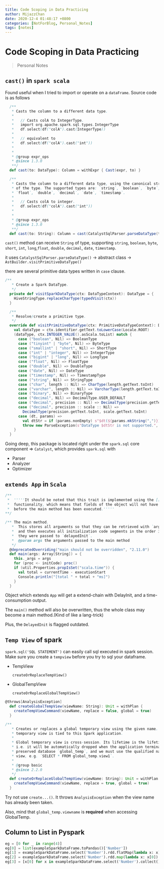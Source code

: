 ```yaml
---
title: Code Scoping in Data Practicing
author: MijazzChan
date: 2020-12-4 01:48:17 +0800
categories: [NotForBlog, Personal_Notes]
tags: [notes]
---
```


# Code Scoping in Data Practicing

> Personal Notes

## `cast()` in `spark scala`

Found useful when I tried to import or operate on a `dataFrame`. Source code is as follows

```scala
  /**
   * Casts the column to a different data type.
   * 
   *   // Casts colA to IntegerType.
   *   import org.apache.spark.sql.types.IntegerType
   *   df.select(df("colA").cast(IntegerType))
   *
   *   // equivalent to
   *   df.select(df("colA").cast("int"))
   * 
   *
   * @group expr_ops
   * @since 1.3.0
   **/
  def cast(to: DataType): Column = withExpr { Cast(expr, to) }

  /**
   * Casts the column to a different data type, using the canonical string representation
   * of the type. The supported types are: `string`, `boolean`, `byte`, `short`, `int`, `long`,
   * `float`, `double`, `decimal`, `date`, `timestamp`.
   * 
   *   // Casts colA to integer.
   *   df.select(df("colA").cast("int"))
   * 
   *
   * @group expr_ops
   * @since 1.3.0
   **/
  def cast(to: String): Column = cast(CatalystSqlParser.parseDataType(to))
```

`cast()` method can receive `String` of type, supporting  `string`, `boolean`, `byte`, `short`, `int`, `long`,`float`, `double`, `decimal`, `date`, `timestamp`.

it uses `CatalystSqlParser.parseDataType()` -> abstract class -> `AstBuilder.visitPrimitiveDataType()`

there are several primitive data types written in `case` clause. 

```scala
/**
   * Create a Spark DataType.
   */
  private def visitSparkDataType(ctx: DataTypeContext): DataType = {
    HiveStringType.replaceCharType(typedVisit(ctx))
  }

  /**
   * Resolve/create a primitive type.
   */
  override def visitPrimitiveDataType(ctx: PrimitiveDataTypeContext): DataType = withOrigin(ctx) {
    val dataType = ctx.identifier.getText.toLowerCase(Locale.ROOT)
    (dataType, ctx.INTEGER_VALUE().asScala.toList) match {
      case ("boolean", Nil) => BooleanType
      case ("tinyint" | "byte", Nil) => ByteType
      case ("smallint" | "short", Nil) => ShortType
      case ("int" | "integer", Nil) => IntegerType
      case ("bigint" | "long", Nil) => LongType
      case ("float", Nil) => FloatType
      case ("double", Nil) => DoubleType
      case ("date", Nil) => DateType
      case ("timestamp", Nil) => TimestampType
      case ("string", Nil) => StringType
      case ("char", length :: Nil) => CharType(length.getText.toInt)
      case ("varchar", length :: Nil) => VarcharType(length.getText.toInt)
      case ("binary", Nil) => BinaryType
      case ("decimal", Nil) => DecimalType.USER_DEFAULT
      case ("decimal", precision :: Nil) => DecimalType(precision.getText.toInt, 0)
      case ("decimal", precision :: scale :: Nil) =>
        DecimalType(precision.getText.toInt, scale.getText.toInt)
      case (dt, params) =>
        val dtStr = if (params.nonEmpty) s"$dt(${params.mkString(",")})" else dt
        throw new ParseException(s"DataType $dtStr is not supported.", ctx)
    }
  }
```

Going deep, this package is located right under the `spark.sql` core component => `Catalyst`, which provides `spark.sql` with 

+ Parser
+ Analyzer
+ Optimizer



## `extends App` in `Scala`

```scala
/**
 *  '''''It should be noted that this trait is implemented using the [[DelayedInit]]
 *  functionality, which means that fields of the object will not have been initialized
 *  before the main method has been executed.'''''
**/

/** The main method.
   *  This stores all arguments so that they can be retrieved with `args`
   *  and then executes all initialization code segments in the order in which
   *  they were passed to `delayedInit`.
   *  @param args the arguments passed to the main method
   */
  @deprecatedOverriding("main should not be overridden", "2.11.0")
  def main(args: Array[String]) = {
    this._args = args
    for (proc <- initCode) proc()
    if (util.Properties.propIsSet("scala.time")) {
      val total = currentTime - executionStart
      Console.println("[total " + total + "ms]")
    }
  }
```

Object which extends `App` will get a extend-chain with DelayInit, and a time-consumption output.

The `main()` method will also be overwritten, thus the whole class may become a main method.(Kind of like a lang-trick)

Plus, the `DelayedInit` is flagged outdated.



## `Temp View` of spark

`spark.sql('SQL STATEMENT')` can easily call sql executed in spark session. Make sure you create a `tempview` before you try to sql your dataframe.

+ TempView

  `createOrReplaceTempView()`

+ GlobalTempView

  `createOrReplaceGlobalTempView()` 

```scala
@throws[AnalysisException]
  def createGlobalTempView(viewName: String): Unit = withPlan {
    createTempViewCommand(viewName, replace = false, global = true)
  }

/**
   * Creates or replaces a global temporary view using the given name. The lifetime of this
   * temporary view is tied to this Spark application.
   *
   * Global temporary view is cross-session. Its lifetime is the lifetime of the Spark application,
   * i.e. it will be automatically dropped when the application terminates. It's tied to a system
   * preserved database `global_temp`, and we must use the qualified name to refer a global temp
   * view, e.g. `SELECT * FROM global_temp.view1`.
   *
   * @group basic
   * @since 2.2.0
   */
  def createOrReplaceGlobalTempView(viewName: String): Unit = withPlan {
    createTempViewCommand(viewName, replace = true, global = true)
  }
```

Try not use `create...()`. It throws `AnalysisException` when the view name has already been taken.

Also, mind that `global_temp.viewname` is **required** when accessing GlobalTemp.



## Column to List in Pyspark

```python
eg = [0 for _ in range(4)]
eg[0] = list(exampleSparkDataFrame.toPandas()['Number'])
eg[1] = exampleSparkDataFrame.select('Number').rdd.flatMap(lambda x: x).collect()
eg[2] = exampleSparkDataFrame.select('Number').rdd.map(lambda x: x[0]).collect()
eg[3] = [x[0] for x in exampleSparkDataFrame.select('Number').collect()]
```

